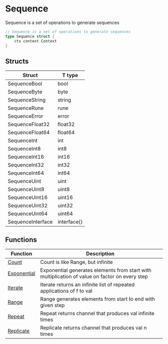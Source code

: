 # Sequence

Sequence is a set of operations to generate sequences

```go
// Sequence is a set of operations to generate sequences
type Sequence struct {
	ctx context.Context
}
```

## Structs

| Struct | T type |
| ------ | ------ |
| SequenceBool | bool |
| SequenceByte | byte |
| SequenceString | string |
| SequenceRune | rune |
| SequenceError | error |
| SequenceFloat32 | float32 |
| SequenceFloat64 | float64 |
| SequenceInt | int |
| SequenceInt8 | int8 |
| SequenceInt16 | int16 |
| SequenceInt32 | int32 |
| SequenceInt64 | int64 |
| SequenceUint | uint |
| SequenceUint8 | uint8 |
| SequenceUint16 | uint16 |
| SequenceUint32 | uint32 |
| SequenceUint64 | uint64 |
| SequenceInterface | interface{} |

## Functions

| Function | Description |
| -------- | ----------- |
| [Count](./count.md) | Count is like Range, but infinite |
| [Exponential](./exponential.md) | Exponential generates elements from start with multiplication of value on factor on every step |
| [Iterate](./iterate.md) | Iterate returns an infinite list of repeated applications of f to val |
| [Range](./range.md) | Range generates elements from start to end with given step |
| [Repeat](./repeat.md) | Repeat returns channel that produces val infinite times |
| [Replicate](./replicate.md) | Replicate returns channel that produces val n times |
